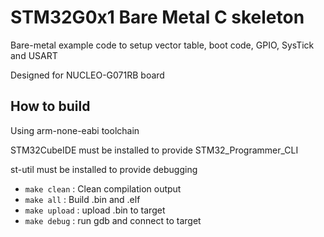 # STM32G0x1 Bare Metal C skeleton

Bare-metal example code to setup vector table, boot code, GPIO, SysTick and USART

Designed for NUCLEO-G071RB board

## How to build

Using arm-none-eabi toolchain

STM32CubeIDE must be installed to provide STM32_Programmer_CLI

st-util must be installed to provide debugging

- `make clean` : Clean compilation output
- `make all` : Build .bin and .elf
- `make upload` : upload .bin to target
- `make debug` : run gdb and connect to target
